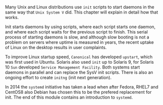 Many Unix and Linux distributions use `init` scripts to start daemons in
the same way that `Unix System V` did. This chapter will
explain in detail how that works.

Init starts daemons by using scripts, where each script starts one
daemon, and where each script waits for the previous script to finish.
This serial process of starting daemons is slow, and although slow
booting is not a problem on servers where uptime is measured in years,
the recent uptake of Linux on the desktop results in user complaints.

To improve Linux startup speed, `Canonical` has developed
`upstart`, which was first used in Ubuntu. Solaris also
used `init` up to Solaris 9, for Solaris 10 `Sun`
developed `Service Management Facility`. Both systems
start daemons in parallel and can replace the SysV init scripts. There
is also an ongoing effort to create `initng` (init next
generation).

In 2014 the `systemd` initiative has taken a lead when after Fedora,
RHEL7 and CentOS8 also Debian has chosen this to be the prefered
replacement for init. The end of this module contains an introduction to
`systemd`.
